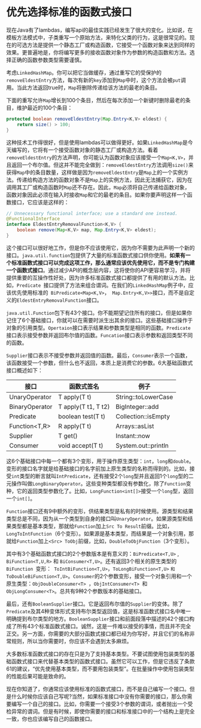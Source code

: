 # 优先选择标准的函数式接口

现在Java有了lambdas，编写api的最佳实践已经发生了很大的变化。比如说，在模板方法模式中，子类重写一个原始方法，来特化父类的行为，这是很常见的。现在的可选方法是提供一个静态工厂或构造函数，它接受一个函数对象来达到同样的效果。更普遍地是，你将编写更多的接收函数对象作为参数的构造函数和方法。选择正确的函数参数类型需要谨慎。

考虑`LinkedHashMap`。你可以把它当做缓存，通过重写它的受保护的` removeEldestEntry`方法，每次有新的`key`添加到`Map`中时，这个方法会被`put`调用。当此方法返回true时，`Map`将删除传递给该方法的最老的条目。

下面的重写允许`Map`增长到100个条目，然后在每次添加一个新键时删除最老的条目，维护最近的100个条目：

```java
protected boolean removeEldestEntry(Map.Entry<K,V> eldest) {
	return size() > 100;
}
```

这种技术工作得很好，但是使用lambdas可以做得更好。如果`LinkedHashMap`是今天编写的，它将有一个接受函数对象的静态工厂或构造方法。看着`removeEldestEntry`的方法声明，你可能认为函数对象应该接受一个`Map<K,V>`，并且返回一个布尔值。但这并不能完全做到：`removeEldestEntry`方法调用`size()`来获得`Map`中的条目数量，这样做是因为`removeEldestEntry`是`Map`上的一个实例方法。传递给构造方法的函数对象不是`Map`上的实例方法，因此无法捕获它，因为在调用其工厂或构造函数时`Map`还不存在。因此，`Map`必须将自己传递给函数对象，函数对象因此必须在输入时接收`Map`和它的最老的条目。如果你要声明这样一个函数接口，它应该是这样的：

```java
// Unnecessary functional interface; use a standard one instead.
@FunctionalInterface
interface EldestEntryRemovalFunction<K,V> {
	boolean remove(Map<K,V> map, Map.Entry<K,V> eldest);
}
```

这个接口可以很好地工作，但是你不应该使用它，因为你不需要为此声明一个新的接口。`java.util.function`包提供了大量的标准函数式接口供你使用。**如果有一个标准函数式接口可以完成这项工作，那么通常应该优先使用它，而不是专门构建一个函数式接口**。通过减少API的概念层内容，这将使你的API更容易学习，并将提供重要的互操作性好处，因为许多标准函数式接口都提供了有用的默认方法。比如，`Predicate `接口提供了方法来组合谓词。在我们的`LinkedHashMap`例子中，应该优先使用标准的` BiPredicate<Map<K,V>`，` Map.Entry<K,V>>`接口，而不是自定义的`EldestEntryRemovalFunction`接口。

`java.util.Function`包下有43个接口。你不能期望记住所有的接口，但是如果你记住了6个基础接口，你就可以在需要时派生出其余的接口。这些基础接口操作于对象的引用类型。`Opertaion`接口表示结果和参数类型是相同的函数。`Predicate`接口表示接受参数并返回布尔值的函数。`Funcation`接口表示参数和返回类型不同的函数。

`Supplier`接口表示不接受参数并返回值的函数。最后，`Consumer`表示一个函数，该函数接受一个参数，但什么也不返回，本质上是消费它的参数。6大基础函数式接口概述如下：

| 接口              | 函数式签名          | 例子                |
| ----------------- | ------------------- | ------------------- |
| UnaryOperator<T>  | T apply(T t)        | String::toLowerCase |
| BinaryOperator<T> | T apply(T t1, T t2) | BigInteger::add     |
| Predicate<T>      | boolean test(T t)   | Collection::isEmpty |
| Function<T,R>     | R apply(T t)        | Arrays::asList      |
| Supplier<T>       | T get()             | Instant::now        |
| Consumer<T>       | void accept(T t)    | System.out::println |

这6个基础接口中每一个都有3个变形，用于操作原生类型：`int`，`long`和`double`。变形的接口名字就是给基础接口的名字前加上原生类型的名称而得到的。比如，接受`int`类型的断言就叫`IntPredicate`，还有接受2个`long`型并且返回1个`long`型的二元操作叫做`LongBinaryOperator`。这些变种类型都没有参数化，除了`Function`变种，它的返回类型参数化了。比如，`LongFunction<int[]>`接受一个`long`型，返回一个`int[]`。

`Function`接口还有9中额外的变形，供结果类型是私有的时候使用。源类型和结果类型总是不同，因为从一个类型到自身的接口叫`UnaryOperator`。如果源类型和结果类型都是基本类型，那就给`Function`加上`Src To Result`前缀。比如，` LongToIntFunction `（6个变形）。如果源是基本类型，而结果是一个对象引用，那就给`Function`加上` <Src> ToObj `前缀，比如，`DoubleToObjFunction`（3个变形）。

其中有3个基础函数式接口的2个参数版本是有意义的：`BiPredicate<T,U>` , ` BiFunction<T,U,R>` 和 `BiConsumer<T,U>`。还有返回3个相关的原生类型的`BiFunction `变形：` ToIntBiFunction<T,U>`，`ToLongBiFunction<T,U>` `和ToDoubleBiFunction<T,U>`。`Consumer`的2个参数变形，接受一个对象引用和一个原生类型：`ObjDoubleConsumer<T> `，`ObjIntConsumer<T> `和` ObjLongConsumer<T> `。总共有9种2个参数版本的基础接口。

最后，还有`BooleanSupplier`接口。它是返回布尔值的`Supplier`的变体。除了`Predicate`及其4种变体形式支持布尔类型返回值，这是标准函数式接口名中唯一明确提到布尔类型的地方。`BooleanSupplier`接口和前面段落中描述的42个接口构成了所有43个标准函数式接口。诚然，这是一件难以接受的事情，而且并不完全正交。另一方面，你需要的大部分函数式接口都已经为你写好，并且它们的名称非常规则，所以当你需要时，你应该不会遇到太多麻烦。

大多数标准函数式接口的存在只是为了支持基本类型。不要试图使用包装类型的基础函数式接口来代替基本类型的函数式接口。虽然它可以工作，但是它违反了条款61的建议，“优先使用基本类型，而不要用包装类型”。在批量操作中使用包装类型的性能后果可能是致命的。

现在你知道了，你通常应该使用标准的函数式接口，而不是自己编写一个接口。但是什么时候你应该自己写呢?当然，如果标准接口中没有你需要的接口，那么你需要编写一个自己的接口。比如，你需要一个接受3个参数的谓词，或者抛出一个受检异常的谓词。但是有时候，即使你需要的接口和标准接口中的一个结构上是完全一致，你也应该编写自己的函数接口。